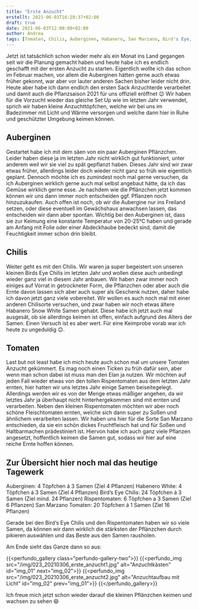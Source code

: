 ```yaml
---
title: "Erste Anzucht"
erstellt: 2021-06-03T16:28:37+02:00
draft: true
date: 2021-06-03T12:00:00+02:00
author: Andrea
tags: [Tomaten, Chilis, Auberginen, Habanero, San Marzano, Bird's Eye, Anzucht]
---
```


Jetzt ist tatsächlich schon wieder mehr als ein Monat ins Land gegangen seit wir die Planung gemacht haben und heute habe ich es endlich geschafft mit der ersten Anzucht zu starten. Eigentlich wollte ich das schon im Februar machen, vor allem die Auberginen hätten gerne auch etwas früher gekonnt, war aber vor lauter anderen Sachen bisher leider nicht drin.
Heute aber habe ich dann endlich den ersten Sack Anzuchterde verarbeitet und damit auch die Pflanzsaison 2021 für uns offiziell eröffnet :wink:
Wir haben für die Vorzucht wieder das gleiche Set Up wie im letzten Jahr verwendet, sprich wir haben kleine Anzuchttöpfchen, welche wir bei uns im Badezimmer mit Licht und Wärme versorgen und welche dann hier in Ruhe und geschützter Umgebung keimen können. 

Auberginen
---
Gestartet habe ich mit dem säen von ein paar Auberginen Pflänzchen. Leider haben diese ja im letzten Jahr nicht wirklich gut funktioniert, unter anderem weil wir sie viel zu spät gepflanzt haben. Dieses Jahr sind wir zwar etwas früher, allerdings leider doch wieder nicht ganz so früh wie eigentlich geplant. Dennoch möchte ich es zumindest noch mal gerne versuchen, da ich Auberginen wirklich gerne auch mal selbst angebaut hätte, da ich das Gemüse wirklich gerne esse. Je nachdem wie die Pflänzchen jetzt kommen können wir uns dann immer noch entscheiden ggf. Pflanzen noch hinzuzukaufen. Auch offen ist noch, ob wir die Aubergine nur ins Freiland setzen, oder diese eventuell im Gewächshaus anwachsen lassen, das entscheiden wir dann aber spontan. Wichtig bei den Auberginen ist, dass sie zur Keimung eine konstante Temperatur von 20-25°C haben und gerade am Anfang mit Folie oder einer Abdeckhaube bedeckt sind, damit die Feuchtigkeit immer schon drin bleibt. 

Chilis
---
Weiter geht es mit den Chilis. Wir waren ja super begeistert von unseren kleinen Birds Eye Chilis im letzten Jahr und wollen diese auch unbedingt wieder ganz viel in diesem Jahr anbauen. Wir haben zwar immer noch einiges auf Vorrat in getrockneter Form, die Pflänzchen oder aber auch die Ernte davon lassen sich aber auch super als Geschenk nutzen, daher habe ich davon jetzt ganz viele vobereitet. Wir wollen es auch noch mal mit einer anderen Chilisorte versuchen, und zwar haben wir noch etwas ältere Habanero Snow White Samen gehabt. Diese habe ich jetzt auch mal ausgesät, ob sie allerdings keimen ist offen, einfach aufgrund des Alters der Samen. Einen Versuch ist es aber wert. Für eine Keimprobe vorab war ich heute zu ungeduldig :wink:.

Tomaten
---
Last but not least habe ich mich heute auch schon mal um unsere Tomaten Anzucht gekümmert. Es mag noch einen Ticken zu früh dafür sein, aber wenn man schon dabei ist muss man den Elan ja nutzen. Wir möchten auf jeden Fall wieder etwas von den tollen Rispentomaten aus dem letzten Jahr ernten, hier hatten wir uns letztes Jahr einige Samen beiseitegelegt. Allerdings werden wir es von der Menge etwas mäßiger angehen, da wir letztes Jahr ja überhaupt nicht hinterhergekommen sind mit ernten und verarbeiten. Neben den kleinen Rispentomaten möchten wir aber noch schöne Fleischtomaten ernten, welche sich dann super zu Soßen und ähnlichem verarbeiten lassen. Wir haben uns hier für die Sorte San Marzano entschieden, da sie ein schön dickes Fruchtfleisch hat und für Soßen und Haltbarmachen prädestiniert ist. Hiervon habe ich auch ganz viele Pflanzen angesetzt, hoffentlich keimen die Samen gut, sodass wir hier auf eine reiche Ernte hoffen können. 

Zur Übersicht hier noch mal das heutige Tagewerk
---
Auberginen: 4 Töpfchen á 3 Samen (Ziel 4 Pflanzen)
Habenero White: 4 Töpfchen á 3 Samen (Ziel 4 Pflanzen)
Bird’s Eye Chilis: 24 Töpfchen á 3 Samen (Ziel mind. 24 Pflanzen)
Rispentomaten: 6 Töpfchen a 3 Samen (Ziel 6 Pflanzen)
San Marzano Tomaten: 20 Töpfchen á 1 Samen (Ziel 16 Pflanzen)

Gerade bei den Bird‘s Eye Chilis und den Rispentomaten haben wir so viele Samen, da können wir dann wirklich die stärksten der Pflänzchen durch pikieren auswählen und das Beste aus den Samen rausholen. 

Am Ende sieht das Ganze dann so aus:

{{<perfundo_gallery class="perfundo-gallery-two">}}
    {{<perfundo_img src="/img/023_20210306_erste_anzucht1.jpg" alt="Anzuchtkästen" id="img_01" next="img_02">}}
    {{<perfundo_img src="/img/023_20210306_erste_anzucht2.jpg" alt="Anzuchtaufbau mit Licht" id="img_02" prev="img_01">}}
{{</perfundo_gallery>}}

Ich freue mich jetzt schon wieder darauf die kleinen Pflänzchen keimen und wachsen zu sehen :smile:
